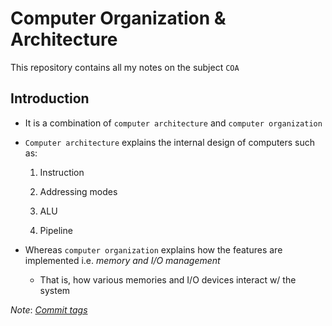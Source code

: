 # Computer Organization & Architecture

This repository contains all my notes on the subject `COA`

## Introduction

- It is a combination of `computer architecture` and `computer organization`

- `Computer architecture` explains the internal design of computers such as:

    1. Instruction

    2. Addressing modes

    3. ALU

    4. Pipeline

- Whereas `computer organization` explains how the features are implemented i.e.
*memory and I/O management*

  - That is, how various memories and I/O devices interact w/ the system

*Note*: [*Commit tags*](<https://bit.ly/commit-message-tags>)
